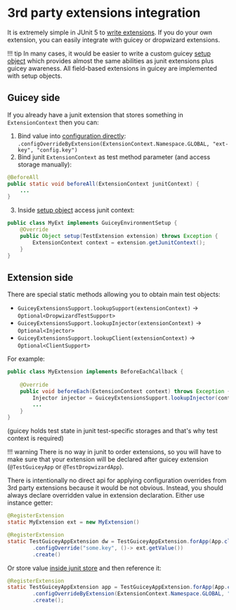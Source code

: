 # 3rd party extensions integration

It is extremely simple in JUnit 5 to [write extensions](https://junit.org/junit5/docs/current/user-guide/#extensions).
If you do your own extension, you can easily integrate with guicey or dropwizard extensions.

!!! tip
    In many cases, it would be easier to write a custom guicey [setup object](setup-object.md) 
    which provides almost the same abilities as junit extensions plus guicey awareness.
    All field-based extensions in guicey are implemented with setup objects.

## Guicey side

If you already have a junit extension that stores something in `ExtensionContext` then you can:

1. Bind value into [configuration directly](config.md#configuration-from-3rd-party-extensions): 
    `.configOverrideByExtension(ExtensionContext.Namespace.GLOBAL, "ext-key", "config.key")` 
2. Bind junit `ExtensionContext` as test method parameter (and access storage manually):
```java
@BeforeAll
public static void beforeAll(ExtensionContext junitContext) {
    ...
}
```
3. Inside [setup object](setup-object.md) access junit context: 
```java
public class MyExt implements GuiceyEnvironmentSetup {
    @Override
    public Object setup(TestExtension extension) throws Exception {
        ExtensionContext context = extension.getJunitContext();
    }
}
```

## Extension side

There are special static methods allowing you to obtain main test objects:

* `GuiceyExtensionsSupport.lookupSupport(extensionContext)` -> `Optional<DropwizardTestSupport>`
* `GuiceyExtensionsSupport.lookupInjector(extensionContext)` -> `Optional<Injector>`
* `GuiceyExtensionsSupport.lookupClient(extensionContext)` -> `Optional<ClientSupport>`

For example:

```java
public class MyExtension implements BeforeEachCallback {
    
    @Override
    public void beforeEach(ExtensionContext context) throws Exception {
        Injector injector = GuiceyExtensionsSupport.lookupInjector(context).get();
        ...
    }
}
```

(guicey holds test state in junit test-specific storages and that's why test context is required)

!!! warning
    There is no way in junit to order extensions, so you will have to make sure that your extension
    will be declared after guicey extension (`@TestGuiceyApp` or `@TestDropwizardApp`).

There is intentionally no direct api for applying configuration overrides from
3rd party extensions because it would be not obvious. Instead, you should always
declare overridden value in extension declaration. Either use instance getter:

```java
@RegisterExtension
static MyExtension ext = new MyExtension()

@RegisterExtension
static TestGuiceyAppExtension dw = TestGuiceyAppExtension.forApp(App.class)
        .configOverride("some.key", ()-> ext.getValue())
        .create()
```

Or store value [inside junit store](#configuration-from-3rd-party-extensions) and then reference it:

```java
@RegisterExtension
static TestGuiceyAppExtension app = TestGuiceyAppExtension.forApp(App.class)
        .configOverrideByExtension(ExtensionContext.Namespace.GLOBAL, "ext1")
        .create();
```
